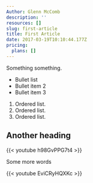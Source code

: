 ```yaml
---
Author: Glenn McComb
description: ''
resources: []
slug: first-article
title: First Article
date: 2017-03-19T10:10:44.177Z
pricing:
  plans: []
---
```


Something something.

- Bullet list
- Bullet item 2
- Bullet item 3

1. Ordered list.
2. Ordered list.
3. Ordered list.

## Another heading

{{< youtube h98GvPPG7t4 >}}

Some more words

{{< youtube EviCRyHQXKc >}}

